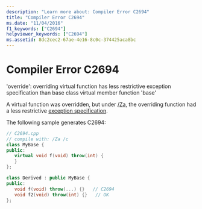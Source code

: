 ```yaml
---
description: "Learn more about: Compiler Error C2694"
title: "Compiler Error C2694"
ms.date: "11/04/2016"
f1_keywords: ["C2694"]
helpviewer_keywords: ["C2694"]
ms.assetid: 8dc2cec2-67ae-4e16-8c0c-374425aca8bc
---
```

# Compiler Error C2694

'override': overriding virtual function has less restrictive exception specification than base class virtual member function 'base'

A virtual function was overridden, but under [/Za](../../build/reference/za-ze-disable-language-extensions.md), the overriding function had a less restrictive [exception specification](../../cpp/exception-specifications-throw-cpp.md).

The following sample generates C2694:

```cpp
// C2694.cpp
// compile with: /Za /c
class MyBase {
public:
   virtual void f(void) throw(int) {
   }
};

class Derived : public MyBase {
public:
   void f(void) throw(...) {}   // C2694
   void f2(void) throw(int) {}   // OK
};
```
